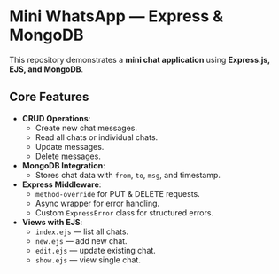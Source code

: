 # Mini WhatsApp — Express & MongoDB

This repository demonstrates a **mini chat application** using **Express.js, EJS, and MongoDB**.  

## Core Features
- **CRUD Operations**:
  - Create new chat messages.
  - Read all chats or individual chats.
  - Update messages.
  - Delete messages.
- **MongoDB Integration**:
  - Stores chat data with `from`, `to`, `msg`, and timestamp.
- **Express Middleware**:
  - `method-override` for PUT & DELETE requests.
  - Async wrapper for error handling.
  - Custom `ExpressError` class for structured errors.
- **Views with EJS**:
  - `index.ejs` — list all chats.
  - `new.ejs` — add new chat.
  - `edit.ejs` — update existing chat.
  - `show.ejs` — view single chat.
